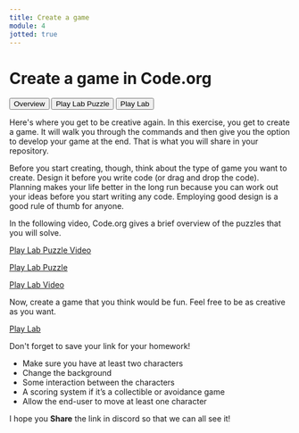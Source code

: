 ```yaml
---
title: Create a game
module: 4
jotted: true
---
```


# Create a game in Code.org

<div class="tab">
  <button class="tablinks active" onclick="openTab(event, 'Overview')">Overview</button>
   <button class="tablinks" onclick="openTab(event, 'Puzzle')">Play Lab Puzzle</button>
    <button class="tablinks" onclick="openTab(event, 'Lab')">Play Lab</button>
</div>

<!-- Tab content -->
<div id="Overview" class="tabcontent" style="display:block">

<p>Here's where you get to be creative again.  In this exercise, you get to create a game.  It will walk you through the commands and then give you the option to develop your game at the end.  That is what you will share in your repository.</p>

<p>Before you start creating, though, think about the type of game you want to create.  Design it before you write code (or drag and drop the code).  Planning makes your life better in the long run because you can work out your ideas before you start writing any code.  Employing good design is a good rule of thumb for anyone.</p>
</div>

<div id="Puzzle" class="tabcontent">

<p>In the following video, Code.org gives a brief overview of the puzzles that you will solve.</p>

<p><a href="//www.youtube.com/embed/GVl6cLxMmTs" data-lity>Play Lab Puzzle Video</a></p>

<p><a href="https://studio.code.org/s/course3/stage/17/puzzle/1" target="_new">Play Lab Puzzle</a></p>
</div>

<div id="Lab" class="tabcontent">

<p><a href="//www.youtube.com/embed/YR1S9MzbSbw" data-lity>Play Lab Video</a></p>

<p>Now, create a game that you think would be fun.  Feel free to be as creative as you want.</p>

<p><a href="https://studio.code.org/projects/playlab/" target="_blank">Play Lab</a></p>

<p>Don't forget to save your link for your homework!</p>
 <p>
<ul>
<li>Make sure you have at least two characters</li>
<li>Change the background</li>
<li>Some interaction between the characters</li>
<li>A scoring system if it’s a collectible or avoidance game</li>
<li>Allow the end-user to move at least one character</li>
</ul>
</p>
 <p>I hope you <b>Share</b> the link in discord so that we can all see it!</p>
</div>